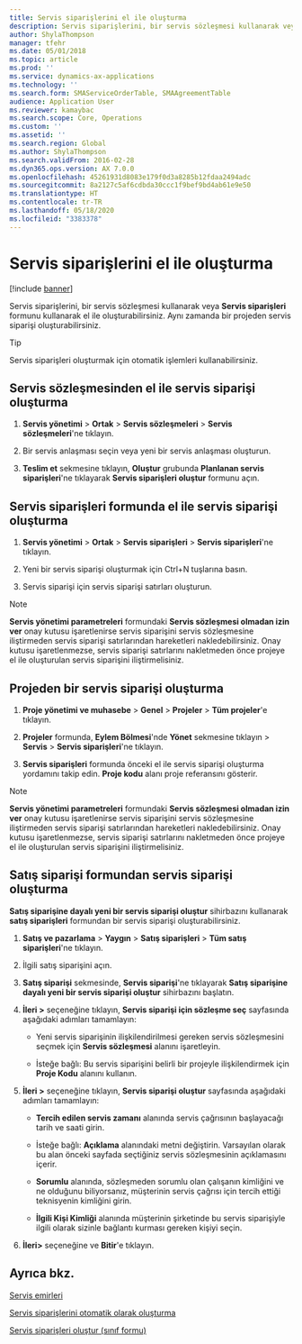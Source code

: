 ```yaml
---
title: Servis siparişlerini el ile oluşturma
description: Servis siparişlerini, bir servis sözleşmesi kullanarak veya **Servis siparişleri** formunu kullanarak el ile oluşturabilirsiniz.
author: ShylaThompson
manager: tfehr
ms.date: 05/01/2018
ms.topic: article
ms.prod: ''
ms.service: dynamics-ax-applications
ms.technology: ''
ms.search.form: SMAServiceOrderTable, SMAAgreementTable
audience: Application User
ms.reviewer: kamaybac
ms.search.scope: Core, Operations
ms.custom: ''
ms.assetid: ''
ms.search.region: Global
ms.author: ShylaThompson
ms.search.validFrom: 2016-02-28
ms.dyn365.ops.version: AX 7.0.0
ms.openlocfilehash: 45261931d8083e179f0d3a8285b12fdaa2494adc
ms.sourcegitcommit: 8a2127c5af6cdbda30ccc1f9bef9bd4ab61e9e50
ms.translationtype: HT
ms.contentlocale: tr-TR
ms.lasthandoff: 05/18/2020
ms.locfileid: "3383378"
---
```

# <a name="create-service-orders-manually"></a>Servis siparişlerini el ile oluşturma    

[!include [banner](../includes/banner.md)]


Servis siparişlerini, bir servis sözleşmesi kullanarak veya **Servis siparişleri** formunu kullanarak el ile oluşturabilirsiniz. Aynı zamanda bir projeden servis siparişi oluşturabilirsiniz.

> [!TIP]
> <P>Servis siparişleri oluşturmak için otomatik işlemleri kullanabilirsiniz. 

## <a name="create-a-service-order-manually-from-a-service-agreement"></a>Servis sözleşmesinden el ile servis siparişi oluşturma

1.  **Servis yönetimi** \> **Ortak** \> **Servis sözleşmeleri** \> **Servis sözleşmeleri**'ne tıklayın.

2.  Bir servis anlaşması seçin veya yeni bir servis anlaşması oluşturun.

3.  **Teslim et** sekmesine tıklayın, **Oluştur** grubunda **Planlanan servis siparişleri**'ne tıklayarak **Servis siparişleri oluştur** formunu açın.

## <a name="create-a-service-order-manually-in-the-service-orders-form"></a>Servis siparişleri formunda el ile servis siparişi oluşturma

1.  **Servis yönetimi** \> **Ortak** \> **Servis siparişleri** \> **Servis siparişleri**'ne tıklayın.

2.  Yeni bir servis siparişi oluşturmak için Ctrl+N tuşlarına basın.

3.  Servis siparişi için servis siparişi satırları oluşturun.

> [!NOTE]
> <P><STRONG>Servis yönetimi parametreleri</STRONG> formundaki <STRONG>Servis sözleşmesi olmadan izin ver</STRONG> onay kutusu işaretlenirse servis siparişini servis sözleşmesine iliştirmeden servis siparişi satırlarından hareketleri nakledebilirsiniz. Onay kutusu işaretlenmezse, servis siparişi satırlarını nakletmeden önce projeye el ile oluşturulan servis siparişini iliştirmelisiniz.</P>

## <a name="create-a-service-order-from-a-project"></a>Projeden bir servis siparişi oluşturma

1.  **Proje yönetimi ve muhasebe** \> **Genel** \> **Projeler** \> **Tüm projeler**'e tıklayın.

2.  **Projeler** formunda, **Eylem Bölmesi**'nde **Yönet** sekmesine tıklayın \> **Servis** \> **Servis siparişleri**'ne tıklayın.

3.  **Servis siparişleri** formunda önceki el ile servis siparişi oluşturma yordamını takip edin. **Proje kodu** alanı proje referansını gösterir.

> [!NOTE]
> <P><STRONG>Servis yönetimi parametreleri</STRONG> formundaki <STRONG>Servis sözleşmesi olmadan izin ver</STRONG> onay kutusu işaretlenirse servis siparişini servis sözleşmesine iliştirmeden servis siparişi satırlarından hareketleri nakledebilirsiniz. Onay kutusu işaretlenmezse, servis siparişi satırlarını nakletmeden önce projeye el ile oluşturulan servis siparişini iliştirmelisiniz.</P>

## <a name="create-a-service-order-from-the-sales-order-form"></a>Satış siparişi formundan servis siparişi oluşturma

**Satış siparişine dayalı yeni bir servis siparişi oluştur** sihirbazını kullanarak **satış siparişleri** formundan bir servis siparişi oluşturabilirsiniz.

1.  **Satış ve pazarlama** \> **Yaygın** \> **Satış siparişleri** \> **Tüm satış siparişleri**'ne tıklayın.

2.  İlgili satış siparişini açın.

3.  **Satış siparişi** sekmesinde, **Servis siparişi**'ne tıklayarak **Satış siparişine dayalı yeni bir servis siparişi oluştur** sihirbazını başlatın.

4.  **İleri \>** seçeneğine tıklayın, **Servis siparişi için sözleşme seç** sayfasında aşağıdaki adımları tamamlayın:
    
      - Yeni servis siparişinin ilişkilendirilmesi gereken servis sözleşmesini seçmek için **Servis sözleşmesi** alanını işaretleyin.
    
      - İsteğe bağlı: Bu servis siparişini belirli bir projeyle ilişkilendirmek için **Proje Kodu** alanını kullanın.

5.  **İleri \>** seçeneğine tıklayın, **Servis siparişi oluştur** sayfasında aşağıdaki adımları tamamlayın:
    
      - **Tercih edilen servis zamanı** alanında servis çağrısının başlayacağı tarih ve saati girin.
    
      - İsteğe bağlı: **Açıklama** alanındaki metni değiştirin. Varsayılan olarak bu alan önceki sayfada seçtiğiniz servis sözleşmesinin açıklamasını içerir.
    
      - **Sorumlu** alanında, sözleşmeden sorumlu olan çalışanın kimliğini ve ne olduğunu biliyorsanız, müşterinin servis çağrısı için tercih ettiği teknisyenin kimliğini girin.
    
      - **İlgili Kişi Kimliği** alanında müşterinin şirketinde bu servis siparişiyle ilgili olarak sizinle bağlantı kurması gereken kişiyi seçin.

6.  **İleri\>** seçeneğine ve **Bitir**'e tıklayın.


## <a name="see-also"></a>Ayrıca bkz.

[Servis emirleri](service-orders.md)

[Servis siparişlerini otomatik olarak oluşturma](create-service-orders-automatically.md)

[Servis siparişleri oluştur (sınıf formu)](https://technet.microsoft.com/library/aa553901\(v=ax.60\)) 

